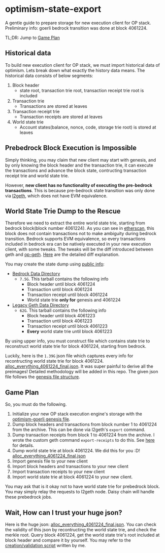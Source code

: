 # optimism-state-export

A gentle guide to prepare storage for new execution client for OP stack. Preliminary info: goerli bedrock transition was done at block 4061224.

TL;DR: Jump to [Game Plan](#game-plan)

## Historical data

To build new execution client for OP stack, we must import historical data of optimism. Lets break down what exactly the history data means. The historical data consists of below segments:

1. Block header
    - state root, transaction trie root, transaction receipt trie root is included
2. Transaction trie
    - Transactions are stored at leaves
3. Transaction receipt trie
    - Transaction receipts are stored at leaves
4. World state trie
    - Account states(balance, nonce, code, storage trie root) is stored at leaves

## Prebedrock Block Execution is Impossible

Simply thinking, you may claim that new client may start with genesis, and by only knowing the block header and the transaction trie, it can execute the transactions and advance the block state, contructing transaction receipt trie and world state trie.

However, **new client has no functionality of executing the pre-bedrock transactions**. This is because pre-bedrock state transition was only done via [l2geth](https://github.com/ethereum-optimism/optimism/tree/develop/l2geth), which does not have EVM equivalence. 

## World State Trie Dump to the Rescue

Therefore we need to extract the entire world state trie, starting from bedrock block(block number 4061224). As you can see in [etherscan](https://goerli-optimism.etherscan.io/block/4061224), this block does not contain transactions not to make ambiguity during bedrock transition. Bedrock supports EVM equivalence, so every transactions included in bedrock era can be natively executed in your new execution client, with some tweaks. The tweaks will be the diff introduced between geth and [op-geth](https://github.com/ethereum-optimism/op-geth). [Here](https://op-geth.optimism.io/) are the detailed diff explanation.

You may create the state dump using [public info](https://community.optimism.io/docs/developers/bedrock/public-testnets/#):
- [Bedrock Data Directory](https://storage.googleapis.com/oplabs-goerli-data/goerli-bedrock.tar)
    - `7.5G`. This tarball contains the following info
        - Block header until block 4061224
        - Transaction until block 4061224
        - Transaction receipt until block 4061224
        - World state trie **only for** genesis and 4061224
- [Legacy Geth Data Directory](https://storage.googleapis.com/oplabs-goerli-data/goerli-legacy-archival.tar)
    - `62G`. This tarball contains the following info
        - Block header until block 4061223
        - Transaction until block 4061223
        - Transaction receipt until block 4061223
        - **Every** world state trie until block 4061223

By using upper info, you must construct file which contains state trie to reconstruct world state trie for block 4061224, starting from bedrock. 

Luckily, here is the `1.39G` json file which captures every info for recontructing world state trie for block 4061224. [alloc_everything_4061224_final.json](https://drive.google.com/file/d/1k9yopW6F8SyHAR-8JT2hfxptQGT-DqKe/view?usp=sharing). It was super painful to derive all the preimages! Detailed methodology will be added in this repo. The given json file follows the [genesis file structure](https://arvanaghi.com/blog/explaining-the-genesis-block-in-ethereum/).

## Game Plan

So, you must do the following.

1. Initialize your new OP stack execution engine's storage with the [optimism-goerli genesis file](https://github.com/testinprod-io/erigon/blob/pcw109550/state-import/state-import/genesis.json).
2. Dump block headers and transactions from block number 1 to 4061224 from the archive. This can be done via l2geth's `export` command. 
3. Dump transaction receipts from block 1 to 4061224 from the archive. I wrote the custom geth command `export-receipts` to do this. See [here](https://github.com/testinprod-io/optimism/commit/6c675653e5db865415d3260fce50f3d5c39c267e) for details.
4. Dump world state trie at block 4061224. We did this for you :D! [alloc_everything_4061224_final.json](https://drive.google.com/file/d/1k9yopW6F8SyHAR-8JT2hfxptQGT-DqKe/view?usp=sharing)
5. Import genesis file to your new client
6. Import block headers and transactions to your new client 
7. Import transaction receipts to your new client
8. Import world state trie at block 4061224 to your new client.

You may ask that is it okay not to have world state trie for prebedrock block. You may simply relay the requests to l2geth node. Daisy chain will handle these prebedrock jobs.

## Wait, How can I trust your huge json?

Here is the huge json: [alloc_everything_4061224_final.json](https://drive.google.com/file/d/1k9yopW6F8SyHAR-8JT2hfxptQGT-DqKe/view?usp=sharing). You can check the validity of this json by recontructing the world state trie, and check the merkle root. Query block 4061224, get the world state trie's root included at block header and compare it by yourself. You may refer to the [creation/validation script](https://github.com/testinprod-io/optimism/blob/pcw109550/l2geth%400.5.31/l2geth/parse/create_alloc.py) written by me.
